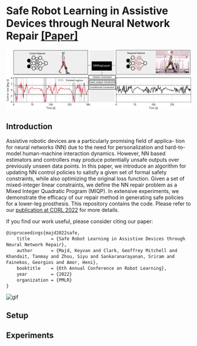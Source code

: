 
# Safe Robot Learning in Assistive Devices through Neural Network Repair [[Paper]](https://openreview.net/pdf?id=X4228W0QpvN)
![teaser](teaser.png)

## Introduction
Assistive robotic devices are a particularly promising field of applica- tion for neural networks (NN) due to the need for personalization and hard-to-model human-machine interaction dynamics. However, NN based estimators and controllers may produce potentially unsafe outputs over previously unseen data points. In this paper, we introduce an algorithm for updating NN control policies to satisfy a given set of formal safety constraints, while also optimizing the original loss function. Given a set of mixed-integer linear constraints, we define the NN repair problem as a Mixed Integer Quadratic Program (MIQP). In extensive experiments, we demonstrate the efficacy of our repair method in generating safe policies for a lower-leg prosthesis. This repository contains the code. Please refer to our [publication at CORL 2022](https://openreview.net/pdf?id=X4228W0QpvN) for more details.

If you find our work useful, please consider citing our paper:
```
@inproceedings{majd2022safe,
    title        = {Safe Robot Learning in Assistive Devices through Neural Network Repair},
    author       = {Majd, Keyvan and Clark, Geoffrey Mitchell and Khandait, Tanmay and Zhou, Siyu and Sankaranarayanan, Sriram and Fainekos, Georgios and Amor, Heni},
    booktitle    = {6th Annual Conference on Robot Learning},
    year         = {2022}
    organization = {PMLR}
}
```

![gif](walking_gif.gif)

## Setup


## Experiments
